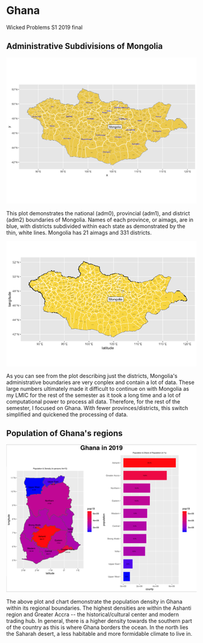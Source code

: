# Ghana

Wicked Problems S1 2019 final

## Administrative Subdivisions of Mongolia

![](mongolia.png)

This plot demonstrates the national (adm0), provincial (adm1), and district (adm2) boundaries of Mongolia. Names of each province, or aimags, are in blue, with districts subdivided within each state as demonstrated by the thin, white lines. Mongolia has 21 aimags and 331 districts. 

![](closeupmon.png)

As you can see from the plot describing just the districts, Mongolia's administrative boundaries are very conplex and contain a lot of data. These large numbers ultimately made it difficult to continue on with Mongolia as my LMIC for the rest of the semester as it took a long time and a lot of computational power to process all data. Therefore, for the rest of the semester, I focused on Ghana. With fewer provinces/districts, this switch simplified and quickened the processing of data. 

## Population of Ghana's regions

![](ghana2019.png)

The above plot and chart demonstrate the population density in Ghana within its regional boundaries. The highest densities are within the Ashanti region and Greater Accra -- the historical/cultural center and modern trading hub. In general, there is a higher density towards the southern part of the country as this is where Ghana borders the ocean. In the north lies the Saharah desert, a less habitable and more formidable climate to live in. 
